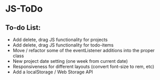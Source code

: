 # JS-ToDo

## To-do List:
- Add delete, drag JS functionality for projects
- Add delete, drag JS functionality for todo-items
- Move / refactor some of the eventListener additions into the proper class
- New project date setting (one week from current date)
- Responsiveness for different layouts (convert font-size to rem, etc)
- Add a localStorage / Web Storage API